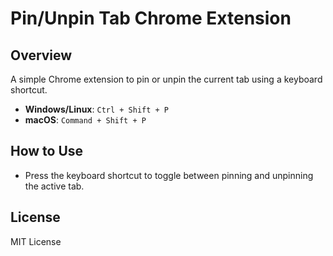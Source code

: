 # Pin/Unpin Tab Chrome Extension

## Overview

A simple Chrome extension to pin or unpin the current tab using a keyboard shortcut.

- **Windows/Linux**: `Ctrl + Shift + P`
- **macOS**: `Command + Shift + P`

## How to Use

- Press the keyboard shortcut to toggle between pinning and unpinning the active tab.


## License

MIT License
